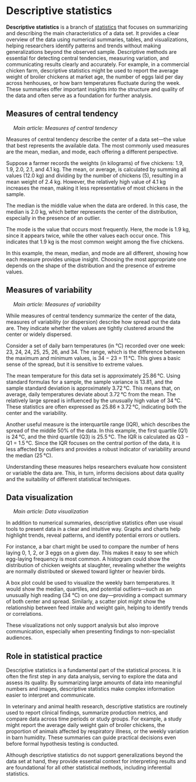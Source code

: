 # Descriptive statistics

**Descriptive statistics** is a branch of [statistics](statistics.md) that focuses on summarizing and describing the main characteristics of a data set. It provides a clear overview of the data using numerical summaries, tables, and visualizations, helping researchers identify patterns and trends without making generalizations beyond the observed sample. Descriptive methods are essential for detecting central tendencies, measuring variation, and communicating results clearly and accurately. For example, in a commercial chicken farm, descriptive statistics might be used to report the average weight of broiler chickens at market age, the number of eggs laid per day across henhouses, or how barn temperatures fluctuate during the week. These summaries offer important insights into the structure and quality of the data and often serve as a foundation for further analysis.

## Measures of central tendency
&nbsp;&nbsp;&nbsp;&nbsp;&nbsp;*Main article: Measures of central tendency*

Measures of central tendency describe the center of a data set—the value that best represents the available data. The most commonly used measures are the mean, median, and mode, each offering a different perspective.

Suppose a farmer records the weights (in kilograms) of five chickens: 1.9, 1.9, 2.0, 2.1, and 4.1 kg. The mean, or average, is calculated by summing all values (12.0 kg) and dividing by the number of chickens (5), resulting in a mean weight of 2.4 kg. However, the relatively high value of 4.1 kg increases the mean, making it less representative of most chickens in the sample.

The median is the middle value when the data are ordered. In this case, the median is 2.0 kg, which better represents the center of the distribution, especially in the presence of an outlier.

The mode is the value that occurs most frequently. Here, the mode is 1.9 kg, since it appears twice, while the other values each occur once. This indicates that 1.9 kg is the most common weight among the five chickens.

In this example, the mean, median, and mode are all different, showing how each measure provides unique insight. Choosing the most appropriate one depends on the shape of the distribution and the presence of extreme values.

## Measures of variability
&nbsp;&nbsp;&nbsp;&nbsp;&nbsp;*Main article: Measures of variability*

While measures of central tendency summarize the center of the data, measures of variability (or dispersion) describe how spread out the data are. They indicate whether the values are tightly clustered around the center or widely dispersed.

Consider a set of daily barn temperatures (in °C) recorded over one week: 23, 24, 24, 25, 25, 26, and 34. The range, which is the difference between the maximum and minimum values, is 34 − 23 = 11 °C. This gives a basic sense of the spread, but it is sensitive to extreme values.

The mean temperature for this data set is approximately 25.86 °C. Using standard formulas for a sample, the sample variance is 13.81, and the sample standard deviation is approximately 3.72 °C. This means that, on average, daily temperatures deviate about 3.72 °C from the mean. The relatively large spread is influenced by the unusually high value of 34 °C. These statistics are often expressed as 25.86 ± 3.72 °C, indicating both the center and the variability.

Another useful measure is the interquartile range (IQR), which describes the spread of the middle 50% of the data. In this example, the first quartile (Q1) is 24 °C, and the third quartile (Q3) is 25.5 °C. The IQR is calculated as Q3 − Q1 = 1.5 °C. Since the IQR focuses on the central portion of the data, it is less affected by outliers and provides a robust indicator of variability around the median (25 °C).

Understanding these measures helps researchers evaluate how consistent or variable the data are. This, in turn, informs decisions about data quality and the suitability of different statistical techniques.

## Data visualization
&nbsp;&nbsp;&nbsp;&nbsp;&nbsp;*Main article: Data visualization*

In addition to numerical summaries, descriptive statistics often use visual tools to present data in a clear and intuitive way. Graphs and charts help highlight trends, reveal patterns, and identify potential errors or outliers.

For instance, a bar chart might be used to compare the number of hens laying 0, 1, 2, or 3 eggs on a given day. This makes it easy to see which egg-laying frequency is most common. A histogram could show the distribution of chicken weights at slaughter, revealing whether the weights are normally distributed or skewed toward lighter or heavier birds.

A box plot could be used to visualize the weekly barn temperatures. It would show the median, quartiles, and potential outliers—such as an unusually high reading (34 °C) on one day—providing a compact summary of both center and spread. Similarly, a scatter plot might show the relationship between feed intake and weight gain, helping to identify trends or correlations. 

These visualizations not only support analysis but also improve communication, especially when presenting findings to non-specialist audiences.

## Role in statistical practice

Descriptive statistics is a fundamental part of the statistical process. It is often the first step in any data analysis, serving to explore the data and assess its quality. By summarizing large amounts of data into meaningful numbers and images, descriptive statistics make complex information easier to interpret and communicate. 

In veterinary and animal health research, descriptive statistics are routinely used to report clinical findings, summarize production metrics, and compare data across time periods or study groups. For example, a study might report the average daily weight gain of broiler chickens, the proportion of animals affected by respiratory illness, or the weekly variation in barn humidity. These summaries can guide practical decisions even before formal hypothesis testing is conducted. 

Although descriptive statistics do not support generalizations beyond the data set at hand, they provide essential context for interpreting results and are foundational for all other statistical methods, including inferential statistics.